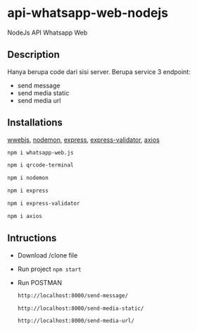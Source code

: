 # api-whatsapp-web-nodejs
NodeJs API Whatsapp Web

## Description
Hanya berupa code dari sisi server. Berupa service 3 endpoint:
 - send message
 - send media static
 - send media url

## Installations
[wwebjs](https://wwebjs.dev/), [nodemon](https://www.npmjs.com/package/nodemon), [express](https://www.npmjs.com/package/express), [express-validator](https://www.npmjs.com/package/express-validator), [axios](https://www.npmjs.com/package/axios)
```sh
npm i whatsapp-web.js
```
```sh
npm i qrcode-terminal
```
```sh
npm i nodemon
```
```sh
npm i express
```
```sh
npm i express-validator
```
```sh
npm i axios
```

## Intructions
 - Download /clone file
 - Run project `npm start`
 - Run POSTMAN
   
   ```sh
   http://localhost:8000/send-message/
   ```

   ```sh
   http://localhost:8000/send-media-static/
   ```

   ```sh
   http://localhost:8000/send-media-url/
   ```
